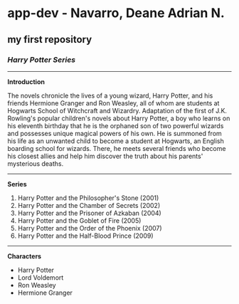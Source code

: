 # app-dev - Navarro, Deane Adrian N.
## my first repository
### *Harry Potter Series*
---
**Introduction**

The novels chronicle the lives of a young wizard, Harry Potter, and his friends Hermione Granger and Ron Weasley, all of whom are students at Hogwarts School of Witchcraft and Wizardry. Adaptation of the first of J.K. Rowling's popular children's novels about Harry Potter, a boy who learns on his eleventh birthday that he is the orphaned son of two powerful wizards and possesses unique magical powers of his own. He is summoned from his life as an unwanted child to become a student at Hogwarts, an English boarding school for wizards. There, he meets several friends who become his closest allies and help him discover the truth about his parents' mysterious deaths.

---
**Series**
1. Harry Potter and the Philosopher's Stone (2001)
3. Harry Potter and the Chamber of Secrets (2002)
4. Harry Potter and the Prisoner of Azkaban (2004)
5. Harry Potter and the Goblet of Fire (2005)
6. Harry Potter and the Order of the Phoenix (2007)
7. Harry Potter and the Half-Blood Prince (2009)

---

**Characters**
- Harry Potter
- Lord Voldemort
- Ron Weasley
- Hermione Granger
